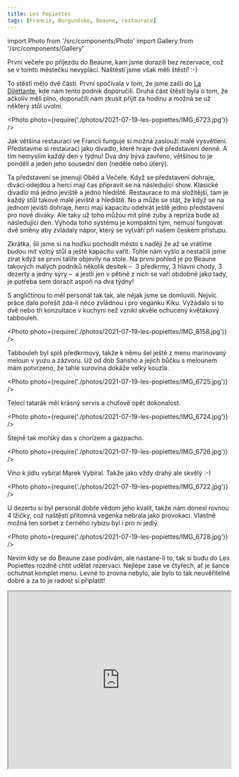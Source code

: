 ```yaml
---
title: Les Popiettes
tags: [Francie, Burgundsko, Beaune, restaurace]
---
```


import Photo from '/src/components/Photo'
import Gallery from '/src/components/Gallery'

První večeře po příjezdu do Beaune, kam jsme dorazili bez rezervace, což se v tomto městečku nevyplácí. Naštěstí jsme však měli štěstí! :-)

<!-- truncate -->

To stěstí mělo dvě části. První spočívala v tom, že jsme zašli do [La Dilettante](/2021/07/19/la-dilettante), kde nám tento podnik doporučili. Druhá část štěstí byla o tom, že ačkoliv měli plno, doporučili nám zkusit přijít za hodinu a možná se už některý stůl uvolní.

<Photo photo={require('./photos/2021-07-19-les-popiettes/IMG_6723.jpg')} />

Jak většina restaurací ve Francii funguje si možná zaslouží malé vysvětlení. Představme si restauraci jako divadlo, které hraje dvě představení denně. A tím nemyslím každý den v týdnu! Dva dny bývá zavřeno, většinou to je pondělí a jeden jeho sousední den (neděle nebo úterý).

Ta představení se jmenují Oběd a Večeře. Když se představení dohraje, diváci odejdou a herci mají čas připravit se na následující show. Klasické divadlo má jedno jeviště a jedno hlediště. Restaurace to má složitější, tam je každý stůl takové malé jeviště a hlediště. No a může se stát, že když se na jednom jevišti dohraje, herci mají kapacitu odehrát ještě jedno představení pro nové diváky. Ale taky už toho můžou mít plné zuby a repríza bude až následující den. Výhoda toho systému je kompaktní tým, nemusí fungovat dvě směny aby zvládaly nápor, který se vytváří při našem českém přístupu.

Zkrátka, šli jsme si na hoďku pochodit město s nadějí že až se vrátíme budou mít volný stůl a ještě kapacitu vařit. Tohle nám vyšlo a nestačili jsme zírat když se první talíře objevily na stole. Na první pohled je po Beaune takových malých podniků několik desítek &ndash;&nbsp; 3 předkrmy, 3 hlavní chody, 3 dezerty a jedny sýry &ndash;&nbsp; a jestli jen v pětině z nich se vaří obdobně jako tady, je potřeba sem dorazit aspoň na dva týdny!

S angličtinou to měl personál tak tak, ale nějak jsme se domluvili. Nejvíc práce dalo pořešit zda-li něco zvládnou i pro veganku Kiku. Vyžádalo si to dvě nebo tři konzultace v kuchyni než vznikl skvěle ochucený květákový tabbouleh.

<Photo photo={require('./photos/2021-07-19-les-popiettes/IMG_8158.jpg')} />

Tabbouleh byl spíš předkrmový, takže k němu šel ještě z menu marinovaný meloun v yuzu a zázvoru. Už od dob Sansho a jejich bůčku s melounem mám potvrzeno, že tahle surovina dokáže velký kouzla.

<Photo photo={require('./photos/2021-07-19-les-popiettes/IMG_6725.jpg')} />

Telecí tatarák měl krásný servis a chuťově opět dokonalost.

<Photo photo={require('./photos/2021-07-19-les-popiettes/IMG_6724.jpg')} />

Stejně tak mořský das s chorizem a gazpacho.

<Photo photo={require('./photos/2021-07-19-les-popiettes/IMG_6726.jpg')} />

Víno k jídlu vybíral Marek Vybíral. Takže jako vždy drahý ale skvělý :-)

<Photo photo={require('./photos/2021-07-19-les-popiettes/IMG_6722.jpg')} />

U dezertu si byl personál dobře vědom jeho kvalit, takže nám donesl rovnou 4 lžičky, což naštěstí přítomná vegenka nebrala jako provokaci. Vlastně možná ten sorbet z černého rybízu byl i pro ni jedlý.

<Photo photo={require('./photos/2021-07-19-les-popiettes/IMG_6728.jpg')} />

Nevím kdy se do Beaune zase podívám, ale nastane-li to, tak si budu do Les Popiettes rozdně chtít udělat rezervaci. Nejlépe zase ve čtyřech, ať je šance ochutnat komplet menu. Levné to zrovna nebylo, ale bylo to tak neuvěřitelně dobré a za to je radost si připlatit!

<iframe src="https://www.google.com/maps/embed?pb=!1m14!1m8!1m3!1d10879.61819356828!2d4.8392708!3d47.0224786!3m2!1i1024!2i768!4f13.1!3m3!1m2!1s0x0%3A0x63d7470a3d40dd6b!2sLes%20Popiettes!5e0!3m2!1sen!2scz!4v1627830958762!5m2!1sen!2scz" width="100%" height="400" style={{border:0}} allowfullscreen="" loading="lazy" />

<Gallery photos={[
require('./photos/2021-07-19-les-popiettes/IMG_6719.jpg'),
require('./photos/2021-07-19-les-popiettes/IMG_6720.jpg'),
]} />
